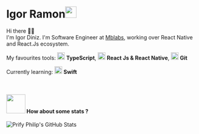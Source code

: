 # Igor Ramon<img src="https://github.com/TheDudeThatCode/TheDudeThatCode/blob/master/Assets/wave.gif" width="30px">

Hi there 👋🏻  
I'm Igor Diniz. I'm Software Engineer at [Mblabs](https://mblabs.com.br/), working over React Native and React.Js ecosystem.

My favourites tools: <img src="https://i.ibb.co/PZ2XZgr/ts.png" width="20"/> <b>TypeScript</b>, <img src="https://i.ibb.co/4RHMmLQ/react.png" width="20"/> <b>React Js & React Native</b>,  <img src="https://git-scm.com/images/logos/downloads/Git-Icon-1788C.png" width="20"/> <b>Git</b>


Currently learning: <img src="https://cdn-icons-png.flaticon.com/512/5968/5968371.png](https://cdn-icons-png.flaticon.com/512/732/732250.png(https://cdn-icons-png.flaticon.com/512/5968/5968371.png)" width="20"/> <b>Swift</b>

<br>

#### <img src="https://media.giphy.com/media/VgCDAzcKvsR6OM0uWg/giphy.gif" width="50"> How about some stats ?
![Prify Philip's GitHub Stats](https://github-readme-stats.vercel.app/api?username=igorrmon&hide=["stars"]&show_icons=true)
